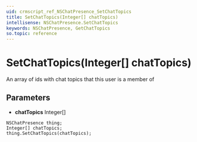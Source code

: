 ```yaml
---
uid: crmscript_ref_NSChatPresence_SetChatTopics
title: SetChatTopics(Integer[] chatTopics)
intellisense: NSChatPresence.SetChatTopics
keywords: NSChatPresence, GetChatTopics
so.topic: reference
---
```


# SetChatTopics(Integer[] chatTopics)

An array of ids with chat topics that this user is a member of

## Parameters

* **chatTopics** Integer[]

```crmscript
NSChatPresence thing;
Integer[] chatTopics;
thing.SetChatTopics(chatTopics);
```

